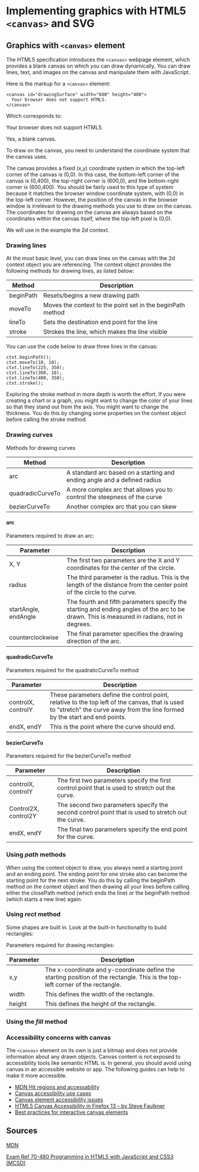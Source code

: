 # Implementing graphics with HTML5 ```<canvas>``` and SVG

## Graphics with ```<canvas>``` element

The HTML5 specification introduces the ```<canvas>``` webpage element, which provides a blank canvas on which you can draw dynamically. You can draw lines, text, and images on the canvas and manipulate them with JavaScript.

Here is the markup for a ```<canvas>``` element:
```
<canvas id="drawingSurface" width="600" height="400">
  Your browser does not support HTML5.
</canvas>
```

Which corresponds to:

<canvas id="drawingSurface" width="600" height="400">
  Your browser does not support HTML5.
</canvas>

Yes, a blank canvas.

To draw on the canvas, you need to understand the coordinate system that the canvas uses.

The canvas provides a fixed (x,y) coordinate system in which the top-left corner of the canvas is (0,0). In this case, the bottom-left corner of the canvas is (0,400), the top-right corner is (600,0), and the bottom-right corner is (600,400). You should be fairly used to this type of system because it matches the browser window coordinate system, with (0,0) in the top-left corner. However, the position of the canvas in the browser window is irrelevant to the drawing methods you use to draw on the canvas. The coordinates for drawing on the canvas are always based on the coordinates within the canvas itself, where the top-left pixel is (0,0).

We will use in the example the 2d context.

### Drawing lines

At the most basic level, you can draw lines on the canvas with the 2d context object you are referencing. The context object provides the following methods for drawing lines, as listed below:

| Method    | Description                                                |
|-----------|------------------------------------------------------------|
| beginPath | Resets/begins a new drawing path                           |
| moveTo    | Moves the context to the point set in the beginPath method |
| lineTo    | Sets the destination end point for the line                |
| stroke    | Strokes the line, which makes the line visible             |

You can use the code below to draw three lines in the canvas:

```
ctxt.beginPath();
ctxt.moveTo(10, 10);
ctxt.lineTo(225, 350);
ctxt.lineTo(300, 10);
ctxt.lineTo(400, 350);
ctxt.stroke();
```

Exploring the stroke method in more depth is worth the effort. If you were creating a chart or a graph, you might want to change the color of your lines so that they stand out from the axis. You might want to change the thickness. You do this by changing some properties on the context object before calling the stroke method.

### Drawing curves

Methods for drawing curves

| Method           | Description                                                              |
|------------------|--------------------------------------------------------------------------|
| arc              | A standard arc based on a starting and ending angle and a defined radius |
| quadradicCurveTo | A more complex arc that allows you to control the steepness of the curve |
| bezierCurveTo    | Another complex arc that you can skew                                    |

#### arc

Parameters required to draw an arc:

| Parameter            | Description                                                                                                                                 |
|----------------------|---------------------------------------------------------------------------------------------------------------------------------------------|
| X, Y                 | The first two parameters are the X and Y coordinates for the center of the circle.                                                          |
| radius               | The third parameter is the radius. This is the length of the distance from the center point of the circle to the curve.                     |
| startAngle, endAngle | The fourth and fifth parameters specify the starting and ending angles of the arc to be drawn. This is measured in radians, not in degrees. |
| counterclockwise     | The final parameter specifies the drawing direction of the arc.                                                                             |

#### quadradicCurveTo

Parameters required for the quadraticCurveTo method

| Parameter          | Description                                                                                                                                                                   |
|--------------------|-------------------------------------------------------------------------------------------------------------------------------------------------------------------------------|
| controlX, controlY | These parameters define the control point, relative to the top left of the canvas, that is used to “stretch” the curve away from the line formed by the start and end points. |
| endX, endY         | This is the point where the curve should end.                                                                                                                                 |

#### bezierCurveTo

Parameters required for the bezierCurveTo method

| Parameter            | Description                                                                                       |
|----------------------|---------------------------------------------------------------------------------------------------|
| controlX, controlY   | The first two parameters specify the first control point that is used to stretch out the curve.   |
| Control2X, control2Y | The second two parameters specify the second control point that is used to stretch out the curve. |
| endX, endY           | The final two parameters specify the end point for the curve.                                     |

### Using *path* methods

When using the context object to draw, you always need a starting point and an ending point. The ending point for one stroke also can become the starting point for the next stroke. You do this by calling the beginPath method on the context object and then drawing all your lines before calling either the closePath method (which ends the line) or the beginPath method (which starts a new line) again.

### Using *rect* method

Some shapes are built in. Look at the built-in functionality to build rectangles:

Parameters required for drawing rectangles:

| Parameter | Description                                                                                                                    |
|-----------|--------------------------------------------------------------------------------------------------------------------------------|
| x,y       | The x-coordinate and y-coordinate define the starting position of the rectangle. This is the top-left corner of the rectangle. |
| width     | This defines the width of the rectangle.                                                                                       |
| height    | This defines the height of the rectangle.                                                                                      |

### Using the *fill* method













### Accessibility concerns with canvas

The ```<canvas>``` element on its own is just a bitmap and does not provide information about any drawn objects. Canvas content is not exposed to accessibility tools like semantic HTML is. In general, you should avoid using canvas in an accessible website or app. The following guides can help to make it more accessible.

* [MDN Hit regions and accessability](https://developer.mozilla.org/en-US/docs/Web/API/Canvas_API/Tutorial/Hit_regions_and_accessibility)
* [Canvas accessibility use cases](https://www.w3.org/WAI/PF/HTML/wiki/Canvas_Accessibility_Use_Cases)
* [Canvas element accessibility issues](https://www.w3.org/html/wg/wiki/AddedElementCanvas)
* [HTML5 Canvas Accessibility in Firefox 13 – by Steve Faulkner](http://www.paciellogroup.com/blog/2012/06/html5-canvas-accessibility-in-firefox-13/)
* [Best practices for interactive canvas elements](https://html.spec.whatwg.org/multipage/scripting.html#best-practices)


## Sources

[MDN](https://developer.mozilla.org/)

[Exam Ref 70-480 Programming in HTML5 with JavaScript and CSS3 (MCSD)](https://www.microsoft.com/en-us/p/exam-ref-70-480-programming-in-html5-with-javascript-and-css3-mcsd/fgqpf3h0qll7?activetab=pivot%3aoverviewtab)